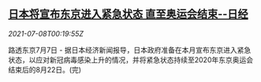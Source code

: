 <!--1625704263000-->
[日本将宣布东京进入紧急状态 直至奥运会结束--日经](https://cn.reuters.com/article/japan-tokyo-emergency-report-0707-wedn-idCNKCS2EE00T)
------

<div><i>2021-07-08T00:19:55Z</i></div><p>路透东京7月7日 - 据日本经济新闻报导，日本政府准备在本月宣布东京进入紧急状态，以应对新冠病毒感染上升的情况，并将紧急状态持续至2020年东京奥运会结束后的8月22日。(完)</p>
